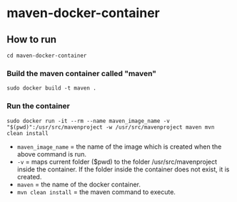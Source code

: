 # maven-docker-container

## How to run

``cd maven-docker-container``

### Build the maven container called "maven"

``sudo docker build -t maven .``

### Run the container

``sudo docker run -it --rm --name maven_image_name -v "$(pwd)":/usr/src/mavenproject -w /usr/src/mavenproject maven mvn clean install``

* ``maven_image_name`` = the name of the image which is created when the above command is run.
* ``-v`` = maps current folder ($pwd) to the folder /usr/src/mavenproject inside the container. If the folder inside the container does not exist, it is created.
* ``maven`` = the name of the docker container.
* ``mvn clean install`` = the maven command to execute.
